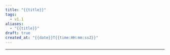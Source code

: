 ```yaml
---
title: "{{title}}"
tags:
  - v1.1 
aliases: 
  - "{{title}}"
draft: true
created_at: "{{date}}T{{time:HH:mm:ssZ}}"
---
```



---

